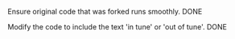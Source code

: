 Ensure original code that was forked runs smoothly. DONE

Modify the code to include the text 'in tune' or 'out of tune'. DONE
